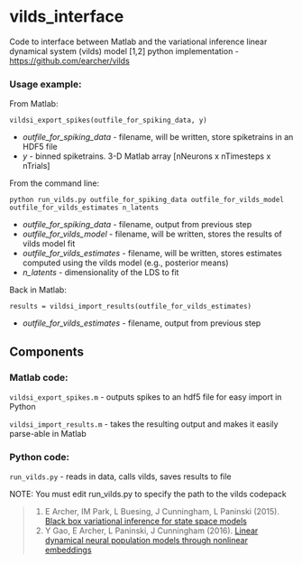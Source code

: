 # vilds_interface

Code to interface between Matlab and the variational inference linear dynamical system (vilds) model [1,2] python implementation - https://github.com/earcher/vilds

### Usage example:

From Matlab:

```vildsi_export_spikes(outfile_for_spiking_data, y)```

- *outfile_for_spiking_data* - filename, will be written, store spiketrains in an HDF5 file 
- *y* -  binned spiketrains. 3-D Matlab array [nNeurons x nTimesteps x nTrials]

From the command line:

```python run_vilds.py outfile_for_spiking_data outfile_for_vilds_model outfile_for_vilds_estimates n_latents```

- *outfile_for_spiking_data* - filename, output from previous step
- *outfile_for_vilds_model* - filename, will be written, stores the results of vilds model fit
- *outfile_for_vilds_estimates* - filename, will be written, stores estimates computed using the vilds model (e.g., posterior means)
- *n_latents* - dimensionality of the LDS to fit


Back in Matlab:

```results = vildsi_import_results(outfile_for_vilds_estimates)```

- *outfile_for_vilds_estimates* - filename, output from previous step


## Components
### Matlab code: 
`vildsi_export_spikes.m` - outputs spikes to an hdf5 file for easy import in Python

`vildsi_import_results.m` - takes the resulting output and makes it easily parse-able in Matlab

### Python code:
`run_vilds.py` - reads in data, calls vilds, saves results to file

NOTE: You must edit run_vilds.py to specify the path to the vilds codepack


> 1. E Archer, IM Park, L Buesing, J Cunningham, L Paninski (2015). [Black box variational inference for state space models](http://arxiv.org/abs/1511.07367)
> 2. Y Gao, E Archer, L Paninski, J Cunningham (2016). [Linear dynamical neural population models through nonlinear embeddings](http://arxiv.org/abs/1605.08454)

